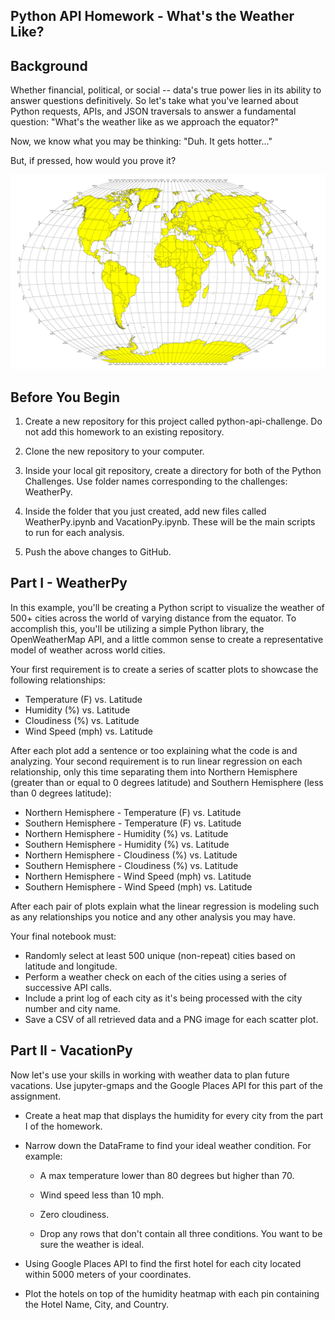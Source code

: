 ## Python API Homework - What's the Weather Like?

## Background

Whether financial, political, or social -- data's true power lies in its ability to answer questions definitively. So let's take what you've learned about Python requests, APIs, and JSON traversals to answer a fundamental question: "What's the weather like as we approach the equator?"

Now, we know what you may be thinking: "Duh. It gets hotter..."

But, if pressed, how would you prove it?

![](WeatherPy/Images/equatorsign.png)


## Before You Begin


1. Create a new repository for this project called python-api-challenge. Do not add this homework to an existing repository.


2. Clone the new repository to your computer.


3. Inside your local git repository, create a directory for both of the  Python Challenges. Use folder names corresponding to the challenges: WeatherPy.


4. Inside the folder that you just created, add new files called WeatherPy.ipynb and VacationPy.ipynb. These will be the main scripts to run for each analysis.


5. Push the above changes to GitHub.

## Part I - WeatherPy
In this example, you'll be creating a Python script to visualize the weather of 500+ cities across the world of varying distance from the equator. To accomplish this, you'll be utilizing a simple Python library, the OpenWeatherMap API, and a little common sense to create a representative model of weather across world cities.

Your first requirement is to create a series of scatter plots to showcase the following relationships:

   * Temperature (F) vs. Latitude
   * Humidity (%) vs. Latitude
   * Cloudiness (%) vs. Latitude
   * Wind Speed (mph) vs. Latitude

After each plot add a sentence or too explaining what the code is and analyzing.
Your second requirement is to run linear regression on each relationship, only this time separating them into Northern Hemisphere (greater than or equal to 0 degrees latitude) and Southern Hemisphere (less than 0 degrees latitude):

  * Northern Hemisphere - Temperature (F) vs. Latitude
  * Southern Hemisphere - Temperature (F) vs. Latitude
  * Northern Hemisphere - Humidity (%) vs. Latitude
  * Southern Hemisphere - Humidity (%) vs. Latitude
  * Northern Hemisphere - Cloudiness (%) vs. Latitude
  * Southern Hemisphere - Cloudiness (%) vs. Latitude
  * Northern Hemisphere - Wind Speed (mph) vs. Latitude
  * Southern Hemisphere - Wind Speed (mph) vs. Latitude

After each pair of plots explain what the linear regression is modeling such as any relationships you notice and any other analysis you may have.

Your final notebook must:

  * Randomly select at least 500 unique (non-repeat) cities based on latitude and longitude.
  * Perform a weather check on each of the cities using a series of successive API calls.
  * Include a print log of each city as it's being processed with the city number and city name.
  * Save a CSV of all retrieved data and a PNG image for each scatter plot.


## Part II - VacationPy

Now let's use your skills in working with weather data to plan future vacations. Use jupyter-gmaps and the Google Places API for this part of the assignment.

  * Create a heat map that displays the humidity for every city from the part I of the homework.
  
  * Narrow down the DataFrame to find your ideal weather condition. For example:
    * A max temperature lower than 80 degrees but higher than 70.
    
    * Wind speed less than 10 mph. 
    
    * Zero cloudiness.
    
    * Drop any rows that don't contain all three conditions. You want to be sure the weather is ideal.
    
  * Using Google Places API to find the first hotel for each city located within 5000 meters of your coordinates.
  
  * Plot the hotels on top of the humidity heatmap with each pin containing the Hotel Name, City, and Country.


  
  

